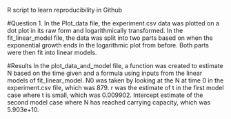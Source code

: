 R script to learn reproducibility in Github

#Question 1.
In the Plot_data file, the experiment.csv data was plotted on a dot plot in its raw form and logarithmically transformed.
In the fit_linear_model file, the data was split into two parts based on when the exponential growth ends in the logarithmic plot from before. Both parts were then fit into linear models.

#Results
In the plot_data_and_model file, a function was created to estimate N based on the time given and a formula using inputs from the linear models of fit_linear_model. N0 was taken by looking at the N at time 0 in the experiment.csv file, which was 879. r was the estimate of t in the first model case where t is small, which was 0.009902. Intercept estimate of the second model case where N has reached carrying capacity, which was 5.903e+10. 


